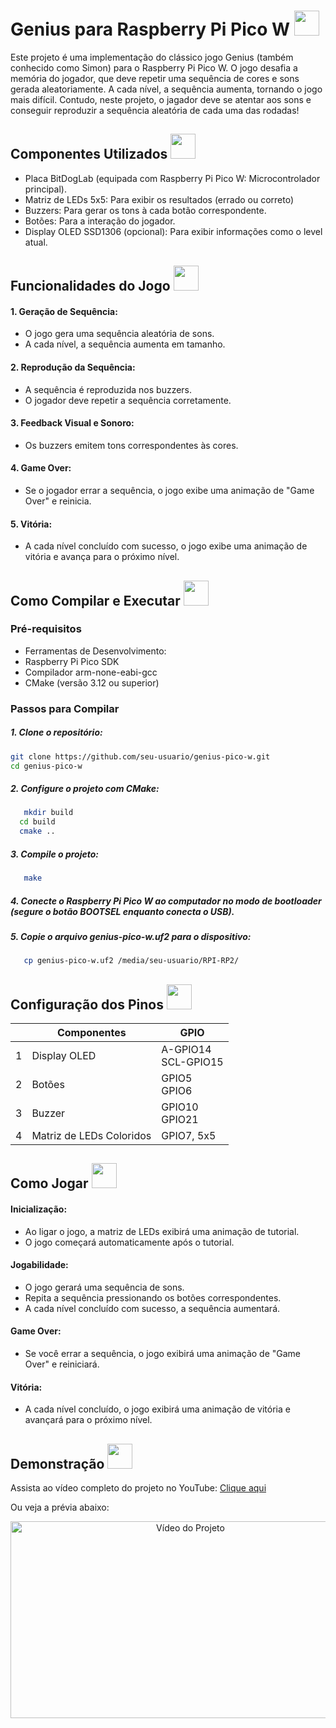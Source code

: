 # Genius para Raspberry Pi Pico W <img src="https://github.com/user-attachments/assets/03013913-1149-4ae5-9c10-378c22b11763" width="40"></img>
Este projeto é uma implementação do clássico jogo Genius (também conhecido como Simon) para o Raspberry Pi Pico W. O jogo desafia a
memória do jogador, que deve repetir uma sequência de cores e sons gerada aleatoriamente. A cada nível, a sequência aumenta, tornando o jogo mais difícil.
Contudo, neste projeto, o jagador deve se atentar aos sons e conseguir reproduzir a sequência aleatória de cada uma das rodadas! 

## Componentes Utilizados <img src="https://github.com/user-attachments/assets/6e97c3dd-0d8c-4a28-872a-81dd4c81e9bd" width="40"></img> 
- Placa BitDogLab (equipada com Raspberry Pi Pico W: Microcontrolador principal).
- Matriz de LEDs 5x5: Para exibir os resultados (errado ou correto)
- Buzzers: Para gerar os tons à cada botão correspondente.
- Botões: Para a interação do jogador.
- Display OLED SSD1306 (opcional): Para exibir informações como o level atual.

## Funcionalidades do Jogo <img src="https://github.com/user-attachments/assets/d9818565-10d8-4555-874a-46773732866f" width="40"></img> 

#### 1. Geração de Sequência:
  - O jogo gera uma sequência aleatória de sons.
  - A cada nível, a sequência aumenta em tamanho.

#### 2. Reprodução da Sequência:
- A sequência é reproduzida nos buzzers.
- O jogador deve repetir a sequência corretamente.

#### 3. Feedback Visual e Sonoro:
- Os buzzers emitem tons correspondentes às cores.

#### 4. Game Over:
- Se o jogador errar a sequência, o jogo exibe uma animação de "Game Over" e reinicia.

#### 5. Vitória:
- A cada nível concluído com sucesso, o jogo exibe uma animação de vitória e avança para o próximo nível.

## Como Compilar e Executar <img src="https://github.com/user-attachments/assets/602d7534-e8cc-48f0-8690-d66580b68210" width="40"></img> 

### Pré-requisitos
- Ferramentas de Desenvolvimento:
- Raspberry Pi Pico SDK
- Compilador arm-none-eabi-gcc
- CMake (versão 3.12 ou superior)

### Passos para Compilar
##### 1. Clone o repositório:
   ```bash
   git clone https://github.com/seu-usuario/genius-pico-w.git
   cd genius-pico-w
  ```
##### 2. Configure o projeto com CMake:
```bash
   mkdir build
  cd build
  cmake ..
  ```
##### 3. Compile o projeto:
```bash
   make
  ```
##### 4. Conecte o Raspberry Pi Pico W ao computador no modo de bootloader (segure o botão BOOTSEL enquanto conecta o USB).

##### 5. Copie o arquivo genius-pico-w.uf2 para o dispositivo:
```bash
   cp genius-pico-w.uf2 /media/seu-usuario/RPI-RP2/
  ```

## Configuração dos Pinos <img src="https://github.com/user-attachments/assets/4bf5420f-6c61-426e-b869-d695d575b9be" width="40"></img>
|     | Componentes              | GPIO                                           |
| --- | ------------------------ | ---------------------------------------------- |
| 1   | Display OLED             | A-GPIO14<br>SCL-GPIO15                         |
| 2   | Botões                   | GPIO5<br>GPIO6                                 |
| 3   | Buzzer                   | GPIO10<br>GPIO21                               |
| 4   | Matriz de LEDs Coloridos | GPIO7, 5x5                                     |

##  Como Jogar <img src="https://github.com/user-attachments/assets/0a3b23c0-7b92-410b-9c41-2cd3e9980f54" width="40"></img> 
#### Inicialização:
- Ao ligar o jogo, a matriz de LEDs exibirá uma animação de tutorial.
- O jogo começará automaticamente após o tutorial.

#### Jogabilidade:
- O jogo gerará uma sequência de sons.
- Repita a sequência pressionando os botões correspondentes.
- A cada nível concluído com sucesso, a sequência aumentará.

#### Game Over:
- Se você errar a sequência, o jogo exibirá uma animação de "Game Over" e reiniciará.

#### Vitória:
- A cada nível concluído, o jogo exibirá uma animação de vitória e avançará para o próximo nível.

## Demonstração <img src="https://github.com/user-attachments/assets/b880eec2-464d-48a9-8f4b-db69884e587c" width="40"></img> 

Assista ao vídeo completo do projeto no YouTube: [Clique aqui](https://www.youtube.com/watch?v=wu3_sKCZTDc&t=2s)

Ou veja a prévia abaixo:

<p align="center">
  <a href="https://www.youtube.com/watch?v=wu3_sKCZTDc&t=2s">
    <img src="https://www.youtube.com/watch?v=wu3_sKCZTDc&t=2s.jpg" alt="Vídeo do Projeto" width="560" height="315">
  </a>
</p>

